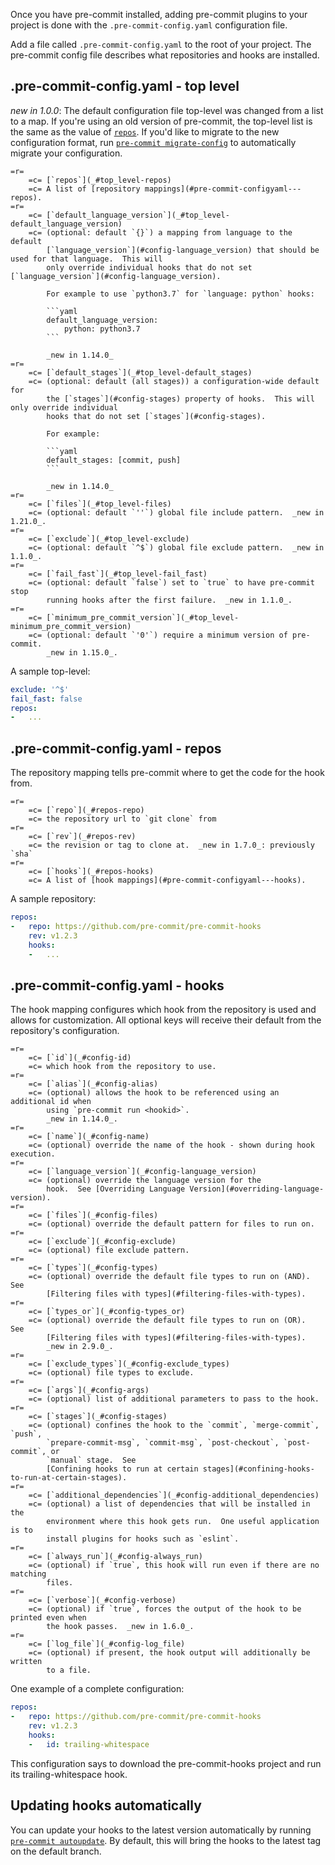 Once you have pre-commit installed, adding pre-commit plugins to your project
is done with the `.pre-commit-config.yaml` configuration file.

Add a file called `.pre-commit-config.yaml` to the root of your project. The
pre-commit config file describes what repositories and hooks are installed.

## .pre-commit-config.yaml - top level

_new in 1.0.0_: The default configuration file top-level was changed from a
list to a map.  If you're using an old version of pre-commit, the top-level
list is the same as the value of [`repos`](#pre-commit-configyaml---repos).
If you'd like to migrate to the new configuration format, run
[`pre-commit migrate-config`](#pre-commit-migrate-config) to automatically
migrate your configuration.

```table
=r=
    =c= [`repos`](_#top_level-repos)
    =c= A list of [repository mappings](#pre-commit-configyaml---repos).
=r=
    =c= [`default_language_version`](_#top_level-default_language_version)
    =c= (optional: default `{}`) a mapping from language to the default
        [`language_version`](#config-language_version) that should be used for that language.  This will
        only override individual hooks that do not set [`language_version`](#config-language_version).

        For example to use `python3.7` for `language: python` hooks:

        ```yaml
        default_language_version:
            python: python3.7
        ```

        _new in 1.14.0_
=r=
    =c= [`default_stages`](_#top_level-default_stages)
    =c= (optional: default (all stages)) a configuration-wide default for
        the [`stages`](#config-stages) property of hooks.  This will only override individual
        hooks that do not set [`stages`](#config-stages).

        For example:

        ```yaml
        default_stages: [commit, push]
        ```

        _new in 1.14.0_
=r=
    =c= [`files`](_#top_level-files)
    =c= (optional: default `''`) global file include pattern.  _new in 1.21.0_.
=r=
    =c= [`exclude`](_#top_level-exclude)
    =c= (optional: default `^$`) global file exclude pattern.  _new in 1.1.0_.
=r=
    =c= [`fail_fast`](_#top_level-fail_fast)
    =c= (optional: default `false`) set to `true` to have pre-commit stop
        running hooks after the first failure.  _new in 1.1.0_.
=r=
    =c= [`minimum_pre_commit_version`](_#top_level-minimum_pre_commit_version)
    =c= (optional: default `'0'`) require a minimum version of pre-commit.
        _new in 1.15.0_.
```

A sample top-level:

```yaml
exclude: '^$'
fail_fast: false
repos:
-   ...
```

## .pre-commit-config.yaml - repos

The repository mapping tells pre-commit where to get the code for the hook
from.

```table
=r=
    =c= [`repo`](_#repos-repo)
    =c= the repository url to `git clone` from
=r=
    =c= [`rev`](_#repos-rev)
    =c= the revision or tag to clone at.  _new in 1.7.0_: previously `sha`
=r=
    =c= [`hooks`](_#repos-hooks)
    =c= A list of [hook mappings](#pre-commit-configyaml---hooks).
```

A sample repository:

```yaml
repos:
-   repo: https://github.com/pre-commit/pre-commit-hooks
    rev: v1.2.3
    hooks:
    -   ...
```

## .pre-commit-config.yaml - hooks

The hook mapping configures which hook from the repository is used and allows
for customization.  All optional keys will receive their default from the
repository's configuration.

```table
=r=
    =c= [`id`](_#config-id)
    =c= which hook from the repository to use.
=r=
    =c= [`alias`](_#config-alias)
    =c= (optional) allows the hook to be referenced using an additional id when
        using `pre-commit run <hookid>`.
        _new in 1.14.0_.
=r=
    =c= [`name`](_#config-name)
    =c= (optional) override the name of the hook - shown during hook execution.
=r=
    =c= [`language_version`](_#config-language_version)
    =c= (optional) override the language version for the
        hook.  See [Overriding Language Version](#overriding-language-version).
=r=
    =c= [`files`](_#config-files)
    =c= (optional) override the default pattern for files to run on.
=r=
    =c= [`exclude`](_#config-exclude)
    =c= (optional) file exclude pattern.
=r=
    =c= [`types`](_#config-types)
    =c= (optional) override the default file types to run on (AND).  See
        [Filtering files with types](#filtering-files-with-types).
=r=
    =c= [`types_or`](_#config-types_or)
    =c= (optional) override the default file types to run on (OR).  See
        [Filtering files with types](#filtering-files-with-types).
        _new in 2.9.0_.
=r=
    =c= [`exclude_types`](_#config-exclude_types)
    =c= (optional) file types to exclude.
=r=
    =c= [`args`](_#config-args)
    =c= (optional) list of additional parameters to pass to the hook.
=r=
    =c= [`stages`](_#config-stages)
    =c= (optional) confines the hook to the `commit`, `merge-commit`, `push`,
        `prepare-commit-msg`, `commit-msg`, `post-checkout`, `post-commit`, or
        `manual` stage.  See
        [Confining hooks to run at certain stages](#confining-hooks-to-run-at-certain-stages).
=r=
    =c= [`additional_dependencies`](_#config-additional_dependencies)
    =c= (optional) a list of dependencies that will be installed in the
        environment where this hook gets run.  One useful application is to
        install plugins for hooks such as `eslint`.
=r=
    =c= [`always_run`](_#config-always_run)
    =c= (optional) if `true`, this hook will run even if there are no matching
        files.
=r=
    =c= [`verbose`](_#config-verbose)
    =c= (optional) if `true`, forces the output of the hook to be printed even when
        the hook passes.  _new in 1.6.0_.
=r=
    =c= [`log_file`](_#config-log_file)
    =c= (optional) if present, the hook output will additionally be written
        to a file.
```

One example of a complete configuration:

```yaml
repos:
-   repo: https://github.com/pre-commit/pre-commit-hooks
    rev: v1.2.3
    hooks:
    -   id: trailing-whitespace
```

This configuration says to download the pre-commit-hooks project and run its
trailing-whitespace hook.

## Updating hooks automatically

You can update your hooks to the latest version automatically by running
[`pre-commit autoupdate`](#pre-commit-autoupdate).  By default, this will
bring the hooks to the latest tag on the default branch.
